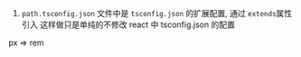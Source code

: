 1.  `path.tsconfig.json` 文件中是 `tsconfig.json` 的扩展配置, 通过 `extends`属性引入
    这样做只是单纯的不修改 react 中 tsconfig.json 的配置

px => rem
